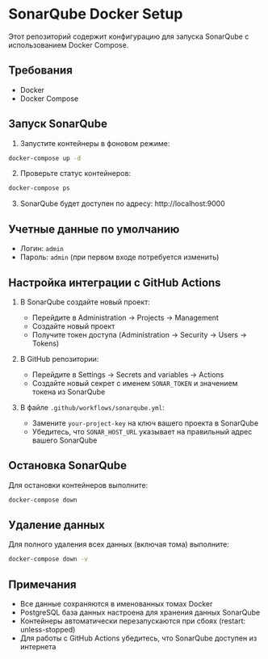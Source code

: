 # SonarQube Docker Setup

Этот репозиторий содержит конфигурацию для запуска SonarQube с использованием Docker Compose.

## Требования

- Docker
- Docker Compose

## Запуск SonarQube

1. Запустите контейнеры в фоновом режиме:
```bash
docker-compose up -d
```

2. Проверьте статус контейнеров:
```bash
docker-compose ps
```

3. SonarQube будет доступен по адресу: http://localhost:9000

## Учетные данные по умолчанию

- Логин: `admin`
- Пароль: `admin` (при первом входе потребуется изменить)

## Настройка интеграции с GitHub Actions

1. В SonarQube создайте новый проект:
   - Перейдите в Administration -> Projects -> Management
   - Создайте новый проект
   - Получите токен доступа (Administration -> Security -> Users -> Tokens)

2. В GitHub репозитории:
   - Перейдите в Settings -> Secrets and variables -> Actions
   - Создайте новый секрет с именем `SONAR_TOKEN` и значением токена из SonarQube

3. В файле `.github/workflows/sonarqube.yml`:
   - Замените `your-project-key` на ключ вашего проекта в SonarQube
   - Убедитесь, что `SONAR_HOST_URL` указывает на правильный адрес вашего SonarQube

## Остановка SonarQube

Для остановки контейнеров выполните:
```bash
docker-compose down
```

## Удаление данных

Для полного удаления всех данных (включая тома) выполните:
```bash
docker-compose down -v
```

## Примечания

- Все данные сохраняются в именованных томах Docker
- PostgreSQL база данных настроена для хранения данных SonarQube
- Контейнеры автоматически перезапускаются при сбоях (restart: unless-stopped)
- Для работы с GitHub Actions убедитесь, что SonarQube доступен из интернета
